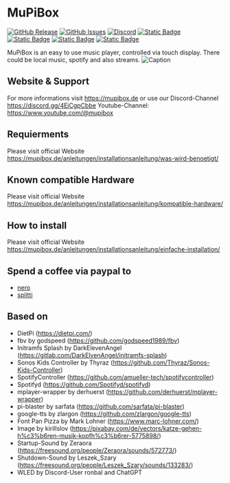 # MuPiBox
[![GitHub Release](https://img.shields.io/github/v/release/splitti/MuPiBox?label=stable%20release)](https://github.com/splitti/MuPiBox/releases)
[![GitHub Issues](https://img.shields.io/github/issues/splitti/MuPiBox.svg?style=flat-square&label=Issues&color=d77982)](https://github.com/splitti/MuPiBox/issues)
[![Discord](https://img.shields.io/discord/879874342203306005?logo=Discord&link=https%3A%2F%2Fdiscord.gg%2F4EjCgpCbbe)](https://discord.gg/4EjCgpCbbe) [![Static Badge](https://img.shields.io/badge/Website-Website?logo=Google%20Chrome&logoColor=%23ffffff&labelColor=%234285F4&color=%234285F4&link=https%3A%2F%2Fmupibox.de)](https://mupibox.de) [![Static Badge](https://img.shields.io/badge/Youtube-Youtube?logo=youtube&labelColor=red&color=red&link=https%3A%2F%2Fwww.youtube.com%2Fchannel%2FUCiqTXPBQLYgTB4uPBKzLENA)](https://www.youtube.com/channel/UCiqTXPBQLYgTB4uPBKzLENA) [![Static Badge](https://img.shields.io/badge/Facebook-Facebook?logo=facebook&labelColor=blue&color=blue&link=https%3A%2F%2Fwww.facebook.com%2Fmupibox)](https://www.facebook.com/mupibox) [![Static Badge](https://img.shields.io/badge/Paypal-Donate?logo=Paypal&label=Donate&link=https%3A%2F%2Fpaypal.me%2FDonateMuPiBox)](https://paypal.me/DonateMuPiBox)

MuPiBox is an easy to use music player, controlled via touch display. There could be local music, spotify and also streams.
![Caption](media/images/splash.png "Caption") 
## Website & Support
For more informations visit https://mupibox.de or use our Discord-Channel https://discord.gg/4EjCgpCbbe
Youtube-Channel: https://www.youtube.com/@mupibox
## Requierments
Please visit official Website https://mupibox.de/anleitungen/installationsanleitung/was-wird-benoetigt/
## Known compatible Hardware
Please visit official Website https://mupibox.de/anleitungen/installationsanleitung/kompatible-hardware/
## How to install
Please visit official Website  https://mupibox.de/anleitungen/installationsanleitung/einfache-installation/
## Spend a coffee via paypal to
- <a href="https://paypal.me/EGerhardt" target="_blank">nero</a>
- <a href="https://paypal.me/splittscheid" target="_blank">splitti</a>

## Based on
- DietPi (https://dietpi.com/)
- fbv by godspeed (https://github.com/godspeed1989/fbv)
- Initramfs Splash by DarkElevenAngel (https://gitlab.com/DarkElvenAngel/initramfs-splash)
- Sonos Kids Controller by Thyraz (https://github.com/Thyraz/Sonos-Kids-Controller)
- SpotifyController (https://github.com/amueller-tech/spotifycontroller)
- Spotifyd (https://github.com/Spotifyd/spotifyd)
- mplayer-wrapper by derhuerst (https://github.com/derhuerst/mplayer-wrapper)
- pi-blaster by sarfata (https://github.com/sarfata/pi-blaster)
- google-tts by zlargon (https://github.com/zlargon/google-tts)
- Font Pan Pizza by Mark Lohner (https://www.marc-lohner.com/)
- Image by kirillslov (https://pixabay.com/de/vectors/katze-gehen-h%c3%b6ren-musik-kopfh%c3%b6rer-5775898/)
- Startup-Sound by Zeraora (https://freesound.org/people/Zeraora/sounds/572773/)
- Shutdown-Sound by Leszek_Szary (https://freesound.org/people/Leszek_Szary/sounds/133283/)
- WLED by Discord-User ronbal and ChatGPT
  
